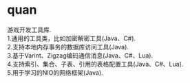 # quan
游戏开发工具库.<br/>
  1.通用的工具类，比如加密解密工具(Java、C#).<br/>
  2.支持本地内存事务的数据库访问工具(Java).<br/>
  3.基于Varint、Zigzag编码通信消息(Java、C#、Lua).<br/>
  4.支持索引、集合、子表、引用的表格配置工具(Java、C#、Lua).<br/> 
  5.用于学习的NIO的网络框架(Java).<br/> 
